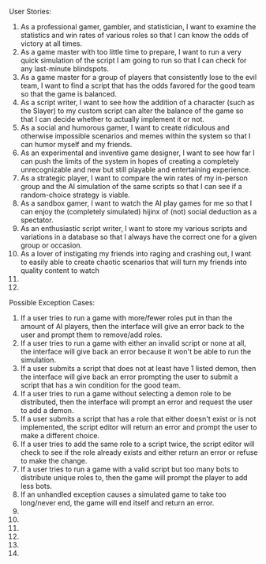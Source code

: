 User Stories:
1. As a professional gamer, gambler, and statistician, I want to examine the statistics and win rates of various roles so that I can know the odds of victory at all times.
2. As a game master with too little time to prepare, I want to run a very quick simulation of the script I am going to run so that I can check for any last-minute blindspots. 
3. As a game master for a group of players that consistently lose to the evil team, I want to find a script that has the odds favored for the good team so that the game is balanced.
4. As a script writer, I want to see how the addition of a character (such as the Slayer) to my custom script can alter the balance of the game so that I can decide whether to actually implement it or not.
5. As a social and humorous gamer, I want to create ridiculous and otherwise impossible scenarios and memes within the system so that I can humor myself and my friends.
6. As an experimental and inventive game designer, I want to see how far I can push the limits of the system in hopes of creating a completely unrecognizable and new but still playable and entertaining experience.
7. As a strategic player, I want to compare the win rates of my in-person group and the AI simulation of the same scripts so that I can see if a random-choice strategy is viable.
8. As a sandbox gamer, I want to watch the AI play games for me so that I can enjoy the (completely simulated) hijinx of (not) social deduction as a spectator.
9. As an enthusiastic script writer, I want to store my various scripts and variations in a database so that I always have the correct one for a given group or occasion.
10. As a lover of instigating my friends into raging and crashing out, I want to easily able to create chaotic scenarios that will turn my friends into quality content to watch
11.
12.

Possible Exception Cases:
1. If a user tries to run a game with more/fewer roles put in than the amount of AI players, then the interface will give an error back to the user and prompt them to remove/add roles.
2. If a user tries to run a game with either an invalid script or none at all, the interface will give back an error because it won't be able to run the simulation.
3. If a user submits a script that does not at least have 1 listed demon, then the interface will give back an error prompting the user to submit a script that has a win condition for the good team.
4. If a user tries to run a game without selecting a demon role to be distributed, then the interface will prompt an error and request the user to add a demon.
5. If a user submits a script that has a role that either doesn't exist or is not implemented, the script editor will return an error and prompt the user to make a different choice.
6. If a user tries to add the same role to a script twice, the script editor will check to see if the role already exists and either return an error or refuse to make the change.
7. If a user tries to run a game with a valid script but too many bots to distribute unique roles to, then the game will prompt the player to add less bots.
8. If an unhandled exception causes a simulated game to take too long/never end, the game will end itself and return an error.
9.
10.
11.
12.
13.
14.
